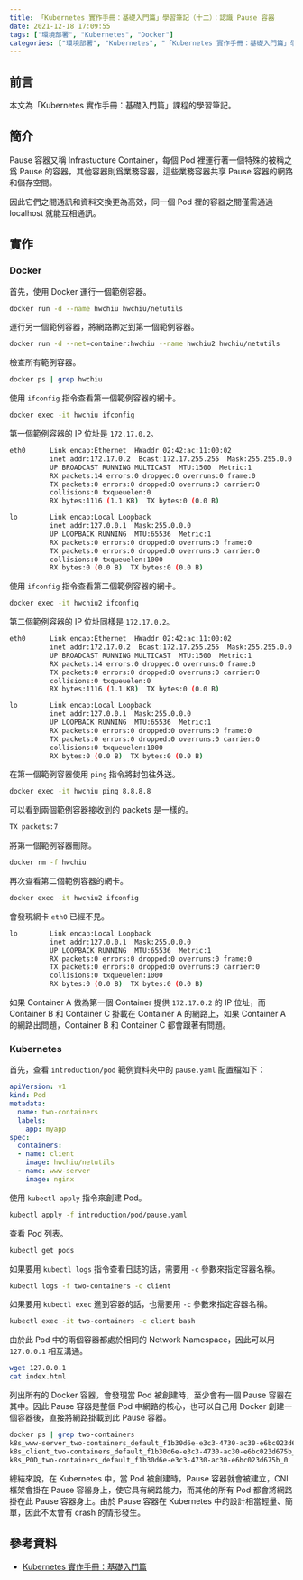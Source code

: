 ```yaml
---
title: 「Kubernetes 實作手冊：基礎入門篇」學習筆記（十二）：認識 Pause 容器
date: 2021-12-18 17:09:55
tags: ["環境部署", "Kubernetes", "Docker"]
categories: ["環境部署", "Kubernetes", "「Kubernetes 實作手冊：基礎入門篇」學習筆記"]
---
```


## 前言

本文為「Kubernetes 實作手冊：基礎入門篇」課程的學習筆記。

## 簡介

Pause 容器又稱 Infrastucture Container，每個 Pod 裡運行著一個特殊的被稱之爲 Pause 的容器，其他容器則爲業務容器，這些業務容器共享 Pause 容器的網路和儲存空間。

因此它們之間通訊和資料交換更為高效，同一個 Pod 裡的容器之間僅需通過 localhost 就能互相通訊。

## 實作

### Docker

首先，使用 Docker 運行一個範例容器。

```BASH
docker run -d --name hwchiu hwchiu/netutils
```

運行另一個範例容器，將網路綁定到第一個範例容器。

```BASH
docker run -d --net=container:hwchiu --name hwchiu2 hwchiu/netutils
```

檢查所有範例容器。

```BASH
docker ps | grep hwchiu
```

使用 `ifconfig` 指令查看第一個範例容器的網卡。

```BASH
docker exec -it hwchiu ifconfig
```

第一個範例容器的 IP 位址是 `172.17.0.2`。

```BASH
eth0      Link encap:Ethernet  HWaddr 02:42:ac:11:00:02
          inet addr:172.17.0.2  Bcast:172.17.255.255  Mask:255.255.0.0
          UP BROADCAST RUNNING MULTICAST  MTU:1500  Metric:1
          RX packets:14 errors:0 dropped:0 overruns:0 frame:0
          TX packets:0 errors:0 dropped:0 overruns:0 carrier:0
          collisions:0 txqueuelen:0
          RX bytes:1116 (1.1 KB)  TX bytes:0 (0.0 B)

lo        Link encap:Local Loopback
          inet addr:127.0.0.1  Mask:255.0.0.0
          UP LOOPBACK RUNNING  MTU:65536  Metric:1
          RX packets:0 errors:0 dropped:0 overruns:0 frame:0
          TX packets:0 errors:0 dropped:0 overruns:0 carrier:0
          collisions:0 txqueuelen:1000
          RX bytes:0 (0.0 B)  TX bytes:0 (0.0 B)
```

使用 `ifconfig` 指令查看第二個範例容器的網卡。

```BASH
docker exec -it hwchiu2 ifconfig
```

第二個範例容器的 IP 位址同樣是 `172.17.0.2`。

```BASH
eth0      Link encap:Ethernet  HWaddr 02:42:ac:11:00:02
          inet addr:172.17.0.2  Bcast:172.17.255.255  Mask:255.255.0.0
          UP BROADCAST RUNNING MULTICAST  MTU:1500  Metric:1
          RX packets:14 errors:0 dropped:0 overruns:0 frame:0
          TX packets:0 errors:0 dropped:0 overruns:0 carrier:0
          collisions:0 txqueuelen:0
          RX bytes:1116 (1.1 KB)  TX bytes:0 (0.0 B)

lo        Link encap:Local Loopback
          inet addr:127.0.0.1  Mask:255.0.0.0
          UP LOOPBACK RUNNING  MTU:65536  Metric:1
          RX packets:0 errors:0 dropped:0 overruns:0 frame:0
          TX packets:0 errors:0 dropped:0 overruns:0 carrier:0
          collisions:0 txqueuelen:1000
          RX bytes:0 (0.0 B)  TX bytes:0 (0.0 B)
```

在第一個範例容器使用 `ping` 指令將封包往外送。

```BASH
docker exec -it hwchiu ping 8.8.8.8
```

可以看到兩個範例容器接收到的 packets 是一樣的。

```BASH
TX packets:7
```

將第一個範例容器刪除。

```BASH
docker rm -f hwchiu
```

再次查看第二個範例容器的網卡。

```BASH
docker exec -it hwchiu2 ifconfig
```

會發現網卡 `eth0` 已經不見。

```BASH
lo        Link encap:Local Loopback
          inet addr:127.0.0.1  Mask:255.0.0.0
          UP LOOPBACK RUNNING  MTU:65536  Metric:1
          RX packets:0 errors:0 dropped:0 overruns:0 frame:0
          TX packets:0 errors:0 dropped:0 overruns:0 carrier:0
          collisions:0 txqueuelen:1000
          RX bytes:0 (0.0 B)  TX bytes:0 (0.0 B)
```

如果 Container A 做為第一個 Container 提供 `172.17.0.2` 的 IP 位址，而 Container B 和 Container C 掛載在 Container A 的網路上，如果 Container A 的網路出問題，Container B 和 Container C 都會跟著有問題。

### Kubernetes

首先，查看 `introduction/pod` 範例資料夾中的 `pause.yaml` 配置檔如下：

```YAML
apiVersion: v1
kind: Pod
metadata:
  name: two-containers
  labels:
    app: myapp
spec:
  containers:
  - name: client
    image: hwchiu/netutils
  - name: www-server
    image: nginx
```

使用 `kubectl apply` 指令來創建 Pod。

```BASH
kubectl apply -f introduction/pod/pause.yaml
```

查看 Pod 列表。

```BASH
kubectl get pods
```

如果要用 `kubectl logs` 指令查看日誌的話，需要用 `-c` 參數來指定容器名稱。

```BASH
kubectl logs -f two-containers -c client
```

如果要用 `kubectl exec` 進到容器的話，也需要用 `-c` 參數來指定容器名稱。

```BASH
kubectl exec -it two-containers -c client bash
```

由於此 Pod 中的兩個容器都處於相同的 Network Namespace，因此可以用 `127.0.0.1` 相互溝通。

```BASH
wget 127.0.0.1
cat index.html
```

列出所有的 Docker 容器，會發現當 Pod 被創建時，至少會有一個 Pause 容器在其中。因此 Pause 容器是整個 Pod 中網路的核心，也可以自己用 Docker 創建一個容器後，直接將網路掛載到此 Pause 容器。

```BASH
docker ps | grep two-containers
k8s_www-server_two-containers_default_f1b30d6e-e3c3-4730-ac30-e6bc023d675b_0
k8s_client_two-containers_default_f1b30d6e-e3c3-4730-ac30-e6bc023d675b_0
k8s_POD_two-containers_default_f1b30d6e-e3c3-4730-ac30-e6bc023d675b_0
```

總結來說，在 Kubernetes 中，當 Pod 被創建時，Pause 容器就會被建立，CNI 框架會掛在 Pause 容器身上，使它具有網路能力，而其他的所有 Pod 都會將網路掛在此 Pause 容器身上。由於 Pause 容器在 Kubernetes 中的設計相當輕量、簡單，因此不太會有 crash 的情形發生。

## 參考資料

- [Kubernetes 實作手冊：基礎入門篇](https://hiskio.com/courses/349/about)
